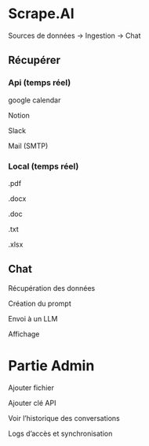 # Scrape.AI

Sources de données -> Ingestion -> Chat 

## Récupérer

### Api (temps réel)
google calendar 

Notion

Slack 

Mail (SMTP)

### Local (temps réel)
.pdf 

.docx

.doc

.txt

.xlsx

## Chat
Récupération des données 

Création du prompt

Envoi à un LLM 

Affichage 


# Partie Admin 
Ajouter fichier

Ajouter clé API

Voir l’historique des conversations

Logs d’accès et synchronisation
